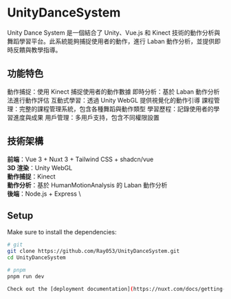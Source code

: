 # UnityDanceSystem
Unity Dance System 是一個結合了 Unity、Vue.js 和 Kinect 技術的動作分析與舞蹈學習平台。此系統能夠捕捉使用者的動作，進行 Laban 動作分析，並提供即時反饋與教學指導。
## 功能特色

動作捕捉：使用 Kinect 捕捉使用者的動作數據
即時分析：基於 Laban 動作分析法進行動作評估
互動式學習：透過 Unity WebGL 提供視覺化的動作引導
課程管理：完整的課程管理系統，包含各種舞蹈與動作類型
學習歷程：記錄使用者的學習進度與成果
用戶管理：多用戶支持，包含不同權限設置

## 技術架構

**前端**：Vue 3 + Nuxt 3 + Tailwind CSS + shadcn/vue \
**3D 渲染**：Unity WebGL \
**動作捕捉**：Kinect \
**動作分析**：基於 HumanMotionAnalysis 的 Laban 動作分析 \
**後端**：Node.js + Express \

## Setup

Make sure to install the dependencies:

```bash
# git
git clone https://github.com/Ray053/UnityDanceSystem.git
cd UnityDanceSystem

# pnpm
pnpm run dev

Check out the [deployment documentation](https://nuxt.com/docs/getting-started/deployment) for more information.
